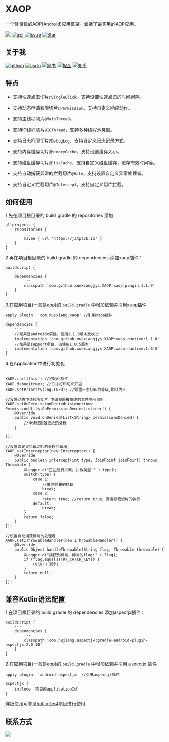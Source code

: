 # XAOP
一个轻量级的AOP(Android)应用框架。囊括了最实用的AOP应用。

[![](https://jitpack.io/v/xuexiangjys/XAOP.svg)](https://jitpack.io/#xuexiangjys/XAOP)
[![api](https://img.shields.io/badge/API-14+-brightgreen.svg)](https://android-arsenal.com/api?level=14)
[![Issue](https://img.shields.io/github/issues/xuexiangjys/XAOP.svg)](https://github.com/xuexiangjys/XAOP/issues)
[![Star](https://img.shields.io/github/stars/xuexiangjys/XAOP.svg)](https://github.com/xuexiangjys/XAOP)

## 关于我

[![github](https://img.shields.io/badge/GitHub-xuexiangjys-blue.svg)](https://github.com/xuexiangjys)   [![csdn](https://img.shields.io/badge/CSDN-xuexiangjys-green.svg)](http://blog.csdn.net/xuexiangjys)   [![简书](https://img.shields.io/badge/简书-xuexiangjys-red.svg)](https://www.jianshu.com/u/6bf605575337)   [![掘金](https://img.shields.io/badge/掘金-xuexiangjys-brightgreen.svg)](https://juejin.im/user/598feef55188257d592e56ed)   [![知乎](https://img.shields.io/badge/知乎-xuexiangjys-violet.svg)](https://www.zhihu.com/people/xuexiangjys)

## 特点

* 支持快速点击切片`@SingleClick`，支持设置快速点击的时间间隔。

* 支持动态申请权限切片`@Permission`，支持自定义响应动作。

* 支持主线程切片`@MainThread`。

* 支持IO线程切片`@IOThread`，支持多种线程池类型。

* 支持日志打印切片`@DebugLog`，支持自定义日志记录方式。

* 支持内存缓存切片`@MemoryCache`，支持设置缓存大小。

* 支持磁盘缓存切片`@DiskCache`，支持自定义磁盘缓存，缓存有效时间等。

* 支持自动捕获异常的拦截切片`@Safe`，支持设置自定义异常处理者。

* 支持自定义拦截切片`@Intercept`，支持自定义切片拦截。

## 如何使用

1.先在项目根目录的 build.gradle 的 repositories 添加:
```
allprojects {
    repositories {
        ...
        maven { url "https://jitpack.io" }
    }
}
```

2.再在项目根目录的 build.gradle 的 dependencies 添加xaop插件：

```
buildscript {
    ···
    dependencies {
        ···
        classpath 'com.github.xuexiangjys.XAOP:xaop-plugin:1.1.0'
    }
}
```

3.在应用项目(一般是app)的 `build.gradle` 中增加依赖并引用xaop插件

```
apply plugin: 'com.xuexiang.xaop' //引用xaop插件

dependencies {
    ···
    //如果是androidx项目，使用1.1.0版本及以上
    implementation 'com.github.xuexiangjys.XAOP:xaop-runtime:1.1.0'
    //如果是support项目，请使用1.0.5版本
    implementation 'com.github.xuexiangjys.XAOP:xaop-runtime:1.0.5'
}

```
4.在Application中进行初始化

```

XAOP.init(this); //初始化插件
XAOP.debug(true); //日志打印切片开启
XAOP.setPriority(Log.INFO); //设置日志打印的等级,默认为0

//设置动态申请权限切片 申请权限被拒绝的事件响应监听
XAOP.setOnPermissionDeniedListener(new PermissionUtils.OnPermissionDeniedListener() {
    @Override
    public void onDenied(List<String> permissionsDenied) {
        //申请权限被拒绝的处理
    }

});

//设置自定义拦截切片的处理拦截器
XAOP.setInterceptor(new Interceptor() {
    @Override
    public boolean intercept(int type, JoinPoint joinPoint) throws Throwable {
        XLogger.d("正在进行拦截，拦截类型:" + type);
        switch(type) {
            case 1:
                //做你想要的拦截
                break;
            case 2:
                return true; //return true，直接拦截切片的执行
            default:
                break;
        }
        return false;
    }
});

//设置自动捕获异常的处理者
XAOP.setIThrowableHandler(new IThrowableHandler() {
    @Override
    public Object handleThrowable(String flag, Throwable throwable) {
        XLogger.d("捕获到异常，异常的flag:" + flag);
        if (flag.equals(TRY_CATCH_KEY)) {
            return 100;
        }
        return null;
    }
});

```

## 兼容Kotlin语法配置

1.在项目根目录的 build.gradle 的 dependencies 添加aspectjx插件：

```
buildscript {
    ···
    dependencies {
        ···
        classpath 'com.hujiang.aspectjx:gradle-android-plugin-aspectjx:2.0.10'
    }
}
```

2.在应用项目(一般是app)的 `build.gradle` 中增加依赖并引用 [aspectjx](https://github.com/HujiangTechnology/gradle_plugin_android_aspectjx) 插件

```
apply plugin: 'android-aspectjx' //引用aspectjx插件

aspectjx {
    include '项目的applicationId'
}

```

详细使用可参见[kotlin-test](https://github.com/xuexiangjys/XAOP/blob/master/kotlin-test/build.gradle)项目进行使用.

## 联系方式

![](https://s1.ax1x.com/2022/04/27/LbGMJH.jpg)
